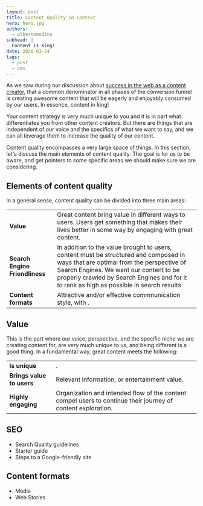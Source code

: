 ```yaml
---
layout: post
title: Content Quality in Context
hero: hero.jpg
authors:
  - albertomedina
subhead: |
  Content is King!
date: 2020-03-24
tags:
  - post
  - cms
---
```


As we saw during our discussion about [success in the web as a content creator](http://web.dev/success-on-the-web-in-context/),  that a common denominator in all phases of the conversion funnel is creating awesome content that will be eagerly and enjoyably consumed by our users. In essence, content in king!

Your content strategy is very much unique to you and it is in part what differentiates you  from other content creators. But there are things that are independent of our voice and the specifics of what we want to say, and we can all leverage them to increase the quality of our content.

Content quality encompasses a very large space of things. In this section, let's discuss the main elements of content quality. The goal is for us to be aware, and get pointers to some specific areas we should make sure we are considering.

## Elements of content quality

In a general sense, content quality can be divided into three main areas:

<div class="w-table-wrapper">
  <table>
    <tbody>
      <tr>
        <td><b>Value</b></td>
        <td>
          Great content bring value in different ways to users. Users get something that makes their lives better in some way by engaging with great content.
        </td>
      </tr>
      <tr>
        <td><b>Search Engine Friendliness</b></td>
        <td>
          In addition to the value brought to users, content must be structured and composed in ways that are optimal from the perspective of Search Engines. We want our content to be properly crawled by Search Engines and for it to rank as high as possible in search results
        </td>
      </tr>
      <tr>
        <td><b>Content formats</b></td>
        <td>Attractive and/or effective commnunication style, with .</td>
      </tr>
    </tbody>
  </table>
</div>


## Value

This is the part where our voice, perspective, and the specific niche we are creating content for, are very much unique to us, and being different is a good thing. In a fundamental way, great content meets the following:

<div class="w-table-wrapper">
  <table>
    <tbody>
      <tr>
        <td><b>Is unique</b></td>
        <td>
          .
        </td>
      </tr>
      <tr>
        <td><b>Brings value to users</b></td>
        <td>
          Relevant information, or entertainment value.
        </td>
      </tr>
      <tr>
        <td><b>Highly engaging</b></td>
        <td>Organization and intended flow of the content compel users to continue their journey of content exploration.</td>
      </tr>
    </tbody>
  </table>
</div>

## SEO
* Search Quality guidelines
* Starter guide
* Steps to a Google-friendly site

## Content formats
* Media
* Web Stories

[collection]: /wordpress
